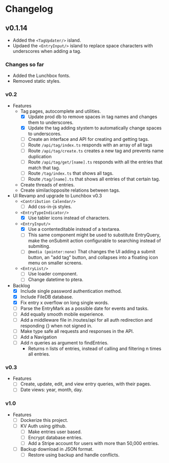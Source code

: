 # Changelog

## v0.1.14

- Added the `<TagUpdater/>` island. 
- Updaed the `<EntryInput/>` island to replace space characters with underscores when adding a tag. 

### Changes so far

- Added the Lunchbox fonts.
- Removed static styles.

### v0.2

  - Features
    - Tag pages, autocomplete and utilities.
      - [x] Update prod db to remove spaces in tag names and changes them to underscores.
      - [x] Update the tag adding stystem to automatically change spaces to underscores.
      - [ ] Create an interface and API for creating and getting tags.
      - [ ] Route `/api/tag/index.ts` responds with an array of all tags
      - [ ] Route `/api/tag/create.ts` creates a new tag and prevents name duplication
      - [ ] Route `/api/tag/get/[name].ts` responds with all the entries that match that tag.
      - [ ] Route `/tag/index.ts` that shows all tags.
      - [ ] Route `/tag/[name].ts` that shows all entries of that certain tag.
    - Create threads of entries.
    - Create similar/opposite relations between tags.
  - UI Revamp and upgrade to Lunchbox v0.3
    - `<Contribution Calendar/>`
      - [ ] Add css-in-js styles.
    - `<EntryTypeIndicator/>`
      - [x] Use tabler icons instead of characters.
    - `<EntryInput/>`
      - [x] Use a contenteditable instead of a textarea.
      - [ ] This same component might be used to substitute EntryQuery, make the onSubmit action configurable to searching instead of submiting.
      - [ ] `@media (pointer:none)` That changes the UI adding a submit button, an "add tag" button, and collapses into a floating icon menu on smaller screens.
    - `<EntryList/>`
      - [ ] Use loader component.
      - [ ] Change datetime to ptera.
  - Backlog
    - [x] Include single password authentication method.
    - [x] Include FileDB database.
    - [x] Fix entry x overflow on long single words.
    - [ ] Parse the EntryMark as a possible date for events and tasks.
    - [ ] Add equally smooth mobile experience.
    - [ ] Add a middleware file in /routes/api for all auth redirection and responding {} when not signed in.
    - [ ] Make type safe all requests and responses in the API.
    - [ ] Add a Navigation 
    - [ ] Add n queries as argument to findEntries.
      - Returns n lists of entries, instead of calling and filtering n times all entries.

### v0.3

- Features
  - [ ] Create, update, edit, and view entry queries, with their pages.
  - [ ] Date views: year, month, day.

### v1.0

- Features
  - [ ] Dockerize this project.
  - [ ] KV Auth using github.
    - [ ] Make entries user based.
    - [ ] Encrypt database entries.
    - [ ] Add a Stripe account for users with more than 50,000 entries.
  - [ ] Backup download in JSON format.
    - [ ] Restore using backup and handle conflicts.